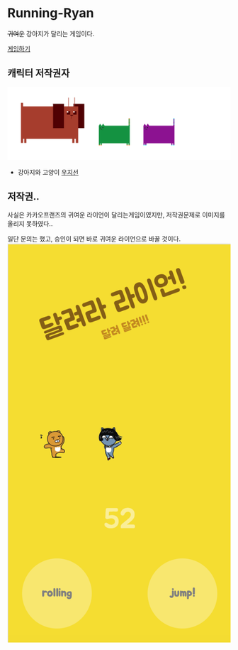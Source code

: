 # Running-Ryan
~~귀여운~~ 강아지가 달리는 게임이다.

[게임하기](https://j911.me/Running-Ryan/)

## 캐릭터 저작권자
![Dog And Cats](./img/DogAndCat.png)
- 강아지와 고양이 [우지선](mailto:jswoo0921@gmail.com)
 
## 저작권..
사실은 카카오프랜즈의 귀여운 라이언이 달리는게임이였지만,
저작권문제로 이미지를 올리지 못하였다..

일단 문의는 했고, 승인이 되면 바로 귀여운 라이언으로 바꿀 것이다.
![running ryan](./img/running_ryan.png)
